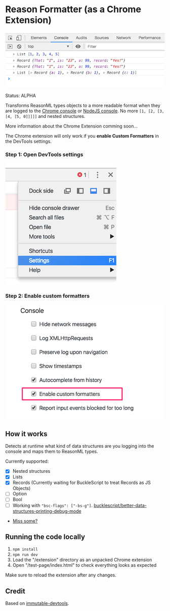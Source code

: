 # Reason Formatter (as a Chrome Extension)

![](./docs/demo.png)

Status: ALPHA

Transforms ReasonML types objects to a more readable format when they are logged to the [Chrome console](https://developers.google.com/web/tools/chrome-devtools/console/?hl=es) or [NodeJS console](https://nodejs.org/api/console.html). No more `[1, [2, [3, [4, [5, 0]]]]]` and nested structures.

More information about the Chrome Extension comming soon...

The Chrome extension will only work if you **enable Custom Formatters** in the DevTools settings.

### Step 1: Open DevTools settings

![](./docs/chrome-settings.png)

### Step 2: Enable custom formatters

![](./docs/chrome-enable-custom-formatters.png)

## How it works

Detects at runtime what kind of data structures are you logging into the console and maps them to ReasonML types.

Currently supported:
- [x] Nested structures
- [x] Lists
- [x] Records (Currently waiting for BuckleScript to treat Records as JS Objects)
- [ ] Option
- [ ] Bool
- [ ] Working with `"bsc-flags": ["-bs-g"]`. [bucklescript/better-data-structures-printing-debug-mode](https://bucklescript.github.io/docs/en/better-data-structures-printing-debug-mode)
- [Miss some?](https://github.com/davesnx/reason-formatter/issues/new)

## Running the code locally

1. `npm install`
2. `npm run dev`
3. Load the "/extension" directory as an unpacked Chrome extension
4. Open "/test-page/index.html" to check everything looks as expected

Make sure to reload the extension after any changes.

## Credit

Based on [immutable-devtools](https://github.com/andrewdavey/immutable-devtools).
